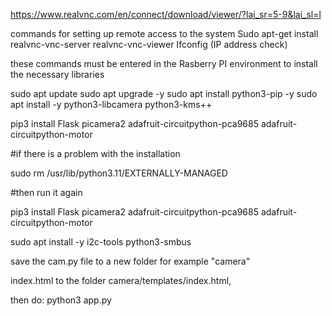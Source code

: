 https://www.realvnc.com/en/connect/download/viewer/?lai_sr=5-9&lai_sl=l

commands for setting up remote access to the system
Sudo apt-get install realvnc-vnc-server realvnc-vnc-viewer
Ifconfig (IP address check)


these commands must be entered in the Rasberry PI environment to install the necessary libraries

sudo apt update
sudo apt upgrade -y
sudo apt install python3-pip -y
sudo apt install -y python3-libcamera python3-kms++

pip3 install Flask picamera2 adafruit-circuitpython-pca9685 adafruit-circuitpython-motor

#if there is a problem with the installation

sudo rm /usr/lib/python3.11/EXTERNALLY-MANAGED

#then run it again

pip3 install Flask picamera2 adafruit-circuitpython-pca9685 adafruit-circuitpython-motor

sudo apt install -y i2c-tools python3-smbus

save the cam.py file to a new folder for example "camera"

index.html to the folder camera/templates/index.html, 

then do: python3 app.py

